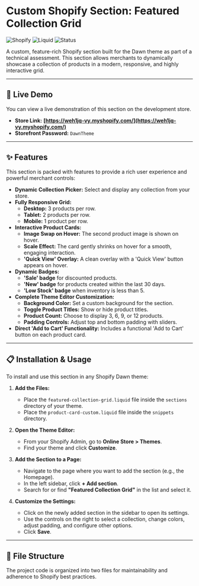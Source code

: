 # Custom Shopify Section: Featured Collection Grid

![Shopify](https://img.shields.io/badge/Shopify-Dawn_Theme-96BF48?style=for-the-badge&logo=shopify)
![Liquid](https://img.shields.io/badge/Liquid-Template_Language-blue?style=for-the-badge&logo=shopify)
![Status](https://img.shields.io/badge/Status-Completed-success?style=for-the-badge)

A custom, feature-rich Shopify section built for the Dawn theme as part of a technical assessment. This section allows merchants to dynamically showcase a collection of products in a modern, responsive, and highly interactive grid.

---

## 🔗 Live Demo

You can view a live demonstration of this section on the development store.

* **Store Link:** **[https://weh1jq-vy.myshopify.com/](https://weh1jq-vy.myshopify.com/)**
* **Storefront Password:** `DawnTheme`



---

## ✨ Features

This section is packed with features to provide a rich user experience and powerful merchant controls:

* **Dynamic Collection Picker:** Select and display any collection from your store.
* **Fully Responsive Grid:**
    * **Desktop:** 3 products per row.
    * **Tablet:** 2 products per row.
    * **Mobile:** 1 product per row.
* **Interactive Product Cards:**
    * **Image Swap on Hover:** The second product image is shown on hover.
    * **Scale Effect:** The card gently shrinks on hover for a smooth, engaging interaction.
    * **'Quick View' Overlay:** A clean overlay with a 'Quick View' button appears on hover.
* **Dynamic Badges:**
    * **'Sale' badge** for discounted products.
    * **'New' badge** for products created within the last 30 days.
    * **'Low Stock' badge** when inventory is less than 5.
* **Complete Theme Editor Customization:**
    * **Background Color:** Set a custom background for the section.
    * **Toggle Product Titles:** Show or hide product titles.
    * **Product Count:** Choose to display 3, 6, 9, or 12 products.
    * **Padding Controls:** Adjust top and bottom padding with sliders.
* **Direct 'Add to Cart' Functionality:** Includes a functional 'Add to Cart' button on each product card.

---

## 📋 Installation & Usage

To install and use this section in any Shopify Dawn theme:

1.  **Add the Files:**
    * Place the `featured-collection-grid.liquid` file inside the `sections` directory of your theme.
    * Place the `product-card-custom.liquid` file inside the `snippets` directory.

2.  **Open the Theme Editor:**
    * From your Shopify Admin, go to **Online Store > Themes**.
    * Find your theme and click **Customize**.

3.  **Add the Section to a Page:**
    * Navigate to the page where you want to add the section (e.g., the Homepage).
    * In the left sidebar, click **+ Add section**.
    * Search for or find **"Featured Collection Grid"** in the list and select it.

4.  **Customize the Settings:**
    * Click on the newly added section in the sidebar to open its settings.
    * Use the controls on the right to select a collection, change colors, adjust padding, and configure other options.
    * Click **Save**.

---

## 📁 File Structure

The project code is organized into two files for maintainability and adherence to Shopify best practices.

